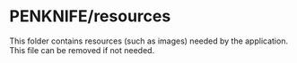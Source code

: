 # PENKNIFE/resources

This folder contains resources (such as images) needed by the application. This file can
be removed if not needed.
